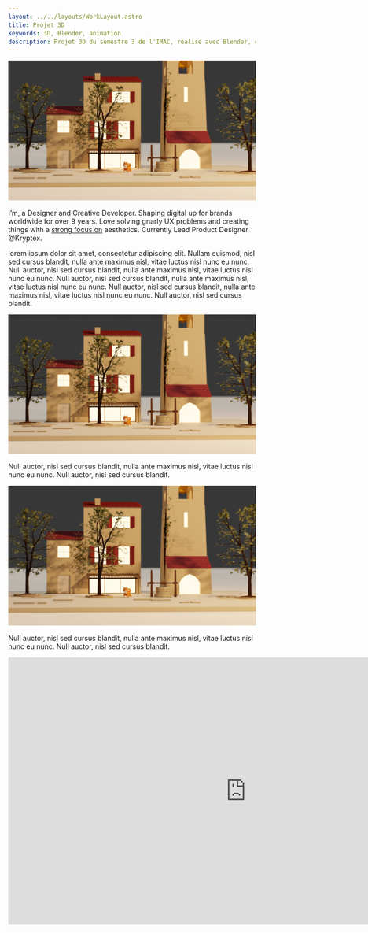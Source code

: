 ```yaml
---
layout: ../../layouts/WorkLayout.astro
title: Projet 3D
keywords: 3D, Blender, animation
description: Projet 3D du semestre 3 de l'IMAC, réalisé avec Blender, création d'une animation de 4 secondes.
---
```


![Image issue du projet 3D du semestre 3 de l'IMAC](../../assets/animation-3D/01.png)

I’m, a Designer and Creative Developer. Shaping digital up for brands worldwide for over 9 years. Love solving gnarly UX problems and creating things with a [strong focus on](www.google.fr) aesthetics. Currently Lead Product Designer @Kryptex.

lorem ipsum dolor sit amet, consectetur adipiscing elit. Nullam euismod, nisl sed cursus blandit, nulla ante maximus nisl, vitae luctus nisl nunc eu nunc. Null auctor, nisl sed cursus blandit, nulla ante maximus nisl, vitae luctus nisl nunc eu nunc. Null auctor, nisl sed cursus blandit, nulla ante maximus nisl, vitae luctus nisl nunc eu nunc. Null auctor, nisl sed cursus blandit, nulla ante maximus nisl, vitae luctus nisl nunc eu nunc. Null auctor, nisl sed cursus blandit.

![Image issue du projet 3D du semestre 3 de l'IMAC](../../assets/animation-3D/01.png)

Null auctor, nisl sed cursus blandit, nulla ante maximus nisl, vitae luctus nisl nunc eu nunc. Null auctor, nisl sed cursus blandit.

![Image issue du projet 3D du semestre 3 de l'IMAC](../../assets/animation-3D/01.png)

Null auctor, nisl sed cursus blandit, nulla ante maximus nisl, vitae luctus nisl nunc eu nunc. Null auctor, nisl sed cursus blandit.

<iframe width="966" height="543" src="https://www.youtube.com/embed/yci475Vwc10" title="Music that makes u more inspired to study &amp; work 🌿 Study music ~ lofi / relax/ stress relief" frameborder="0" allow="accelerometer; autoplay; clipboard-write; encrypted-media; gyroscope; picture-in-picture; web-share" allowfullscreen></iframe>
